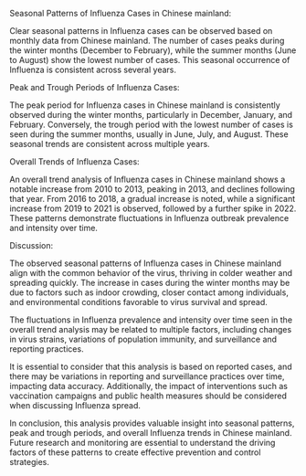 Seasonal Patterns of Influenza Cases in Chinese mainland:

Clear seasonal patterns in Influenza cases can be observed based on monthly data from Chinese mainland. The number of cases peaks during the winter months (December to February), while the summer months (June to August) show the lowest number of cases. This seasonal occurrence of Influenza is consistent across several years.

Peak and Trough Periods of Influenza Cases:

The peak period for Influenza cases in Chinese mainland is consistently observed during the winter months, particularly in December, January, and February. Conversely, the trough period with the lowest number of cases is seen during the summer months, usually in June, July, and August. These seasonal trends are consistent across multiple years.

Overall Trends of Influenza Cases:

An overall trend analysis of Influenza cases in Chinese mainland shows a notable increase from 2010 to 2013, peaking in 2013, and declines following that year. From 2016 to 2018, a gradual increase is noted, while a significant increase from 2019 to 2021 is observed, followed by a further spike in 2022. These patterns demonstrate fluctuations in Influenza outbreak prevalence and intensity over time.

Discussion:

The observed seasonal patterns of Influenza cases in Chinese mainland align with the common behavior of the virus, thriving in colder weather and spreading quickly. The increase in cases during the winter months may be due to factors such as indoor crowding, closer contact among individuals, and environmental conditions favorable to virus survival and spread.

The fluctuations in Influenza prevalence and intensity over time seen in the overall trend analysis may be related to multiple factors, including changes in virus strains, variations of population immunity, and surveillance and reporting practices.

It is essential to consider that this analysis is based on reported cases, and there may be variations in reporting and surveillance practices over time, impacting data accuracy. Additionally, the impact of interventions such as vaccination campaigns and public health measures should be considered when discussing Influenza spread.

In conclusion, this analysis provides valuable insight into seasonal patterns, peak and trough periods, and overall Influenza trends in Chinese mainland. Future research and monitoring are essential to understand the driving factors of these patterns to create effective prevention and control strategies.
